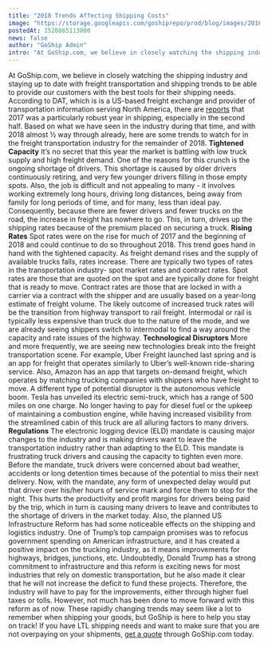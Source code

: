 ```yaml
---
title: "2018 Trends Affecting Shipping Costs"
image: "https://storage.googleapis.com/goshiprepo/prod/blog/images/2018-trends-affecting-shipping-costs.jpg"
postedAt: 1528865113000
news: false
author: "GoShip Admin"
intro: "At GoShip.com, we believe in closely watching the shipping industry and staying up to date with freight transportation and shipping trends to be able to provide our customers with the best tools for their shipping needs. According to DAT, which is is a US-based freight exchange and provider of transportation information serving North America, there are reports that 2017 was a particularly robust year in shipping, especially in the second half. Based on what we have seen in the industry during that time, and"
---
```

At GoShip.com, we believe in closely watching the shipping industry and staying up to date with freight transportation and shipping trends to be able to provide our customers with the best tools for their shipping needs. According to DAT, which is is a US-based freight exchange and provider of transportation information serving North America, there are [reports](https://www.dat.com/blog/post/year-ends-with-record-rates-and-ratios) that 2017 was a particularly robust year in shipping, especially in the second half. Based on what we have seen in the industry during that time, and with 2018 almost ½ way through already, here are some trends to watch for in the freight transportation industry for the remainder of 2018. **Tightened Capacity** It’s no secret that this year the market is battling with low truck supply and high freight demand. One of the reasons for this crunch is the ongoing shortage of drivers. This shortage is caused by older drivers continuously retiring, and very few younger drivers filling in those empty spots. Also, the job is difficult and not appealing to many - it involves working extremely long hours, driving long distances, being away from family for long periods of time, and for many, less than ideal pay. Consequently, because there are fewer drivers and fewer trucks on the road, the increase in freight has nowhere to go. This, in turn, drives up the shipping rates because of the premium placed on securing a truck. **Rising Rates** Spot rates were on the rise for much of 2017 and the beginning of 2018 and could continue to do so throughout 2018. This trend goes hand in hand with the tightened capacity. As freight demand rises and the supply of available trucks falls, rates increase. There are typically two types of rates in the transportation industry- spot market rates and contract rates. Spot rates are those that are quoted on the spot and are typically done for freight that is ready to move. Contract rates are those that are locked in with a carrier via a contract with the shipper and are usually based on a year-long estimate of freight volume. The likely outcome of increased truck rates will be the transition from highway transport to rail freight. Intermodal or rail is typically less expensive than truck due to the nature of the mode, and we are already seeing shippers switch to intermodal to find a way around the capacity and rate issues of the highway. **Technological Disruptors** More and more frequently, we are seeing new technologies break into the freight transportation scene. For example, Uber Freight launched last spring and is an app for freight that operates similarly to Uber’s well-known ride-sharing service. Also, Amazon has an app that targets on-demand freight, which operates by matching trucking companies with shippers who have freight to move. A different type of potential disruptor is the autonomous vehicle boom. Tesla has unveiled its electric semi-truck, which has a range of 500 miles on one charge. No longer having to pay for diesel fuel or the upkeep of maintaining a combustion engine, while having increased visibility from the streamlined cabin of this truck are all alluring factors to many drivers. **Regulations** The electronic logging device (ELD) mandate is causing major changes to the industry and is making drivers want to leave the transportation industry rather than adapting to the ELD. This mandate is frustrating truck drivers and causing the capacity to tighten even more. Before the mandate, truck drivers were concerned about bad weather, accidents or long detention times because of the potential to miss their next delivery. Now, with the mandate, any form of unexpected delay would put that driver over his/her hours of service mark and force them to stop for the night. This hurts the productivity and profit margins for drivers being paid by the trip, which in turn is causing many drivers to leave and contributes to the shortage of drivers in the market today. Also, the planned US Infrastructure Reform has had some noticeable effects on the shipping and logistics industry. One of Trump’s top campaign promises was to refocus government spending on American infrastructure, and it has created a positive impact on the trucking industry, as it means improvements for highways, bridges, junctions, etc. Undoubtedly, Donald Trump has a strong commitment to infrastructure and this reform is exciting news for most industries that rely on domestic transportation, but he also made it clear that he will not increase the deficit to fund these projects. Therefore, the industry will have to pay for the improvements, either through higher fuel taxes or tolls. However, not much has been done to move forward with this reform as of now. These rapidly changing trends may seem like a lot to remember when shipping your goods, but GoShip is here to help you stay on track! If you have LTL shipping needs and want to make sure that you are not overpaying on your shipments, [get a quote](http://www.goship.com/) through GoShip.com today.

